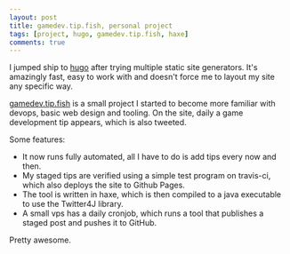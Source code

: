 ```yaml
---
layout: post
title: gamedev.tip.fish, personal project
tags: [project, hugo, gamedev.tip.fish, haxe]
comments: true
---
```


I jumped ship to [hugo](http://gohugo.io) after trying multiple static site generators. It's amazingly fast, easy to work with and doesn't force me to layout my site any specific way.

[gamedev.tip.fish](http://gamedev.tip.fish) is a small project I started to become more familiar with devops, basic web design and tooling. On the site, daily a game development tip appears, which is also tweeted.

Some features:
* It now runs fully automated, all I have to do is add tips every now and then. 
* My staged tips are verified using a simple test program on travis-ci, which also deploys the site to Github Pages. 
* The tool is written in haxe, which is then compiled to a java executable to use the Twitter4J library.
* A small vps has a daily cronjob, which runs a tool that publishes a staged post and pushes it to GitHub.

Pretty awesome.
